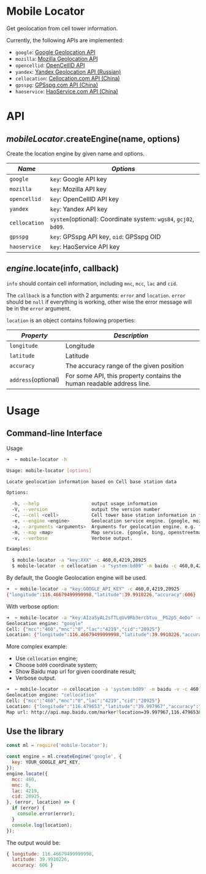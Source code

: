# Mobile Locator

Get geolocation from cell tower information.

Currently, the following APIs are implemented:

 - `google`: [Google Geolocation API](https://developers.google.com/maps/documentation/geolocation/intro)
 - `mozilla`: [Mozilla Geolocation API](https://location.services.mozilla.com/api)
 - `opencellid`: [OpenCellID API](http://opencellid.org/)
 - `yandex`: [Yandex Geolocation API (Russian)](https://tech.yandex.ru/locator/doc/dg/api/geolocation-api_json-docpage/)
 - `cellocation`: [Cellocation.com API (China)](http://www.cellocation.com/interfac/)
 - `gpsspg`: [GPSspg.com API (China)](http://www.gpsspg.com/api/bs/)
 - `haoservice`: [HaoService.com API (China)](http://www.haoservice.com/docs/1)

# API

## _mobileLocator_.createEngine(name, options)

Create the location engine by given name and options.

*Name*  | *Options*  
--- | ---
 `google` | `key`: Google API key
 `mozilla` | `key`: Mozilla API key
 `opencellid` | `key`: OpenCellID API key
 `yandex` | `key`: Yandex API key
 `cellocation` | `system`(optional): Coordinate system: `wgs84`, `gcj02`, `bd09`.
 `gpsspg` | `key`: GPSspg API key, `oid`: GPSspg OID
 `haoservice` | `key`: HaoService API key

## _engine_.locate(info, callback)

`info` should contain cell information, including `mnc`, `mcc`, `lac` and `cid`.

The `callback` is a function with 2 arguments: `error` and `location`. `error` should be `null` if everything is working, other wise the error message will be in the `error` argument.

`location` is an object contains following properties:

*Property*  | *Description*  
--- | ---
 `longitude` | Longitude
 `latitude` | Latitude
 `accuracy` | The accuracy range of the given position
 `address`(optional) | For some API, this property contains the human readable address line.

# Usage

## Command-line Interface

Usage

```bash
➜  ~ mobile-locator -h

Usage: mobile-locator [options]

Locate geolocation information based on Cell base station data

Options:

  -h, --help                   output usage information
  -V, --version                output the version number
  -c, --cell <cell>            Cell tower base station information in format "MCC,MNC,LAC,CID". "-c 460,0,4219,20925"
  -e, --engine <engine>        Geolocation service engine. {google, mozilla, opencellid, yandex, cellocation, gpsspg, haoservice}. Default: google
  -a, --arguments <arguments>  Arguments for geolocation engine. e.g. "key:XXX,oid:123".
  -m, --map <map>              Map service. {google, bing, openstreetmap, google.cn, bing.cn, baidu}.
  -v, --verbose                Verbose output.

Examples:

  $ mobile-locator -a "key:XXX" -c 460,0,4219,20925
  $ mobile-locator -e cellocation -a "system:bd09" -m baidu -c 460,0,4219,20925

```

By default, the Google Geolocation engine will be used.

```bash
➜  ~ mobile-locator -a "key:GOOGLE_API_KEY" -c 460,0,4219,20925
{"longitude":116.46679499999998,"latitude":39.9910226,"accuracy":606}
```

With verbose option:

```bash
➜  ~ mobile-locator -a "key:AIzaSyAL2sfTLqUv9Rb3ercbtuu__PG2pS_4eDo" -c 460,0,4219,20925 -v
Geolocation engine: "google"
Cell: {"mcc":"460","mnc":"0","lac":"4219","cid":"20925"}
Location: {"longitude":116.46679499999998,"latitude":39.9910226,"accuracy":606}
```

More complex example:

 - Use `cellocation` engine;
 - Choose `bd09` coordinate system;
 - Show Baidu map url for given coordinate result;
 - Verbose output.

```bash
➜  ~ mobile-locator -e cellocation -a 'system:bd09' -m baidu -v -c 460,0,4219,20925
Geolocation engine: "cellocation"
Cell: {"mcc":"460","mnc":"0","lac":"4219","cid":"20925"}
Location: {"longitude":"116.479653","latitude":"39.997967","accuracy":"100","address":"北京市朝阳区望京街道望京园402号楼;广顺南大街与阜安西路路口东北109米"}
Map url: http://api.map.baidu.com/marker?location=39.997967,116.479653&title=_&content=北京市朝阳区望京街道望京园402号楼;广顺南大街与阜安西路路口东北109米&output=html&autoOpen=true
```
## Use the library

```javascript
const ml = require('mobile-locator');

const engine = ml.createEngine('google', {
  key: YOUR_GOOGLE_API_KEY,
});
engine.locate({
  mcc: 460,
  mnc: 0,
  lac: 4219,
  cid: 20925,
}, (error, location) => {
  if (error) {
    console.error(error);
  }
  console.log(location);
});

```

The output would be:

```javascript
{ longitude: 116.46679499999998,
  latitude: 39.9910226,
  accuracy: 606 }
```

